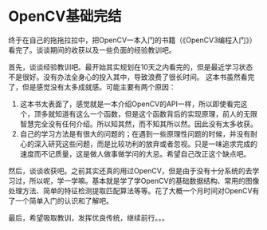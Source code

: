 # OpenCV基础完结
终于在自己的拖拖拉拉中，把OpenCV一本入门的书籍（《OpenCV3编程入门》）看完了。谈谈期间的收获以及一些负面的经验教训吧。

首先，谈谈经验教训吧。最开始其实规划在10天之内看完的，但是最近学习状态不是很好。没有办法全身心的投入其中，导致浪费了很长时间。
这本书虽然看完了，但是感觉没有太多成就感。可能主要有两个原因：
1. 这本书太表面了，感觉就是一本介绍OpenCV的API一样，所以即使看完这个，顶多就知道有这么一个函数，但是这个函数背后的实现原理，前人的无限智慧完全没有任何介绍。所以知其然，而不知其所以然。因此没有太多收获。
2. 自己的学习方法是有很大的问题的；在遇到一些原理性问题的时候，并没有耐心的深入研究这些问题，而是比较功利的放弃或者忽视。只是一味追求完成的速度而不记质量，这是做人做事做学问的大忌。希望自己改正这个缺点吧。

然后，谈谈收获吧。之前其实还真的用过OpenCV，但是由于没有十分系统的去学习过，所以呢，学一学嘛。基本就是学了学OpenCV的基础数据结构、常用的图像处理方法、简单的特征检测提取匹配算法等等。花了大概一个月时间对OpenCV有了一个简单入门的认识和了解吧。

最后，希望吸取教训，发挥优良传统，继续前行。。。

